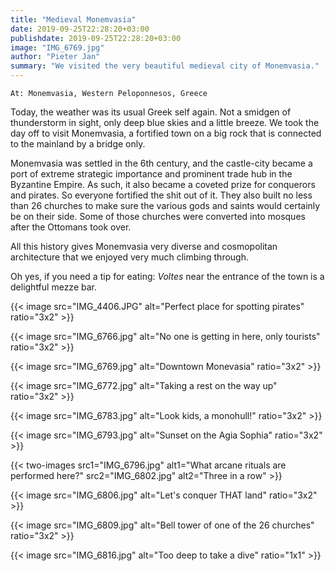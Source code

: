 ```yaml
---
title: "Medieval Monemvasia"
date: 2019-09-25T22:28:20+03:00
publishdate: 2019-09-25T22:28:20+03:00
image: "IMG_6769.jpg"
author: "Pieter Jan"
summary: "We visited the very beautiful medieval city of Monemvasia."
---
```


`At: Monemvasia, Western Peloponnesos, Greece`

Today, the weather was its usual Greek self again. Not a smidgen of thunderstorm in sight, only deep blue skies and a little breeze. We took the day off to visit Monemvasia, a fortified town on a big rock that is connected to the mainland by a bridge only.

Monemvasia was settled in the 6th century, and the castle-city became a port of extreme strategic importance and prominent trade hub in the Byzantine Empire. As such, it also became a coveted prize for conquerors and pirates. So everyone fortified the shit out of it. They also built no less than 26 churches to make sure the various gods and saints would certainly be on their side. Some of those churches were converted into mosques after the Ottomans took over.

All this history gives Monemvasia very diverse and cosmopolitan architecture that we enjoyed very much climbing through.

Oh yes, if you need a tip for eating: _Voltes_ near the entrance of the town is a delightful mezze bar.

{{< image src="IMG_4406.JPG" alt="Perfect place for spotting pirates" ratio="3x2" >}}

{{< image src="IMG_6766.jpg" alt="No one is getting in here, only tourists" ratio="3x2" >}}

{{< image src="IMG_6769.jpg" alt="Downtown Monevasia" ratio="3x2" >}}

{{< image src="IMG_6772.jpg" alt="Taking a rest on the way up" ratio="3x2" >}}

{{< image src="IMG_6783.jpg" alt="Look kids, a monohull!" ratio="3x2" >}}

{{< image src="IMG_6793.jpg" alt="Sunset on the Agia Sophia" ratio="3x2" >}}

{{< two-images src1="IMG_6796.jpg" alt1="What arcane rituals are performed here?" src2="IMG_6802.jpg" alt2="Three in a row" >}}

{{< image src="IMG_6806.jpg" alt="Let's conquer THAT land" ratio="3x2" >}}

{{< image src="IMG_6809.jpg" alt="Bell tower of one of the 26 churches" ratio="3x2" >}}

{{< image src="IMG_6816.jpg" alt="Too deep to take a dive" ratio="1x1" >}}
